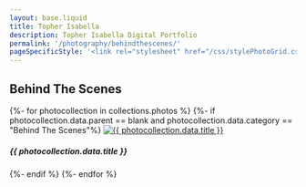 ```yaml
---
layout: base.liquid
title: Topher Isabella
description: Topher Isabella Digital Portfolio
permalink: '/photography/behindthescenes/'
pageSpecificStyle: '<link rel="stylesheet" href="/css/stylePhotoGrid.css" type="text/css">'
---
```

<section class="projects">
        <h1>Behind The Scenes</h1>
        <photo-grid>
{%- for photocollection in collections.photos %}
{%- if photocollection.data.parent == blank and photocollection.data.category == "Behind The Scenes"%}
          <photo-item>
            <a href="{{ photocollection.url }}"><img class="photo" src="/media/photography/{{ photocollection.data.title|slug }}/{{ photocollection.data.thumbnail }}" alt="{{ photocollection.data.title }}"></a>
            <h5>{{ photocollection.data.title }}</h5>
          </photo-item>
{%- endif %}
{%- endfor %}
        </photo-grid>
      </section>